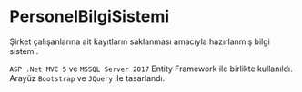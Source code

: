 # PersonelBilgiSistemi
Şirket çalışanlarına ait kayıtların saklanması amacıyla hazırlanmış bilgi sistemi.

`ASP .Net MVC 5` ve `MSSQL Server 2017` Entity Framework ile birlikte kullanıldı. Arayüz `Bootstrap` ve `JQuery` ile tasarlandı.  
